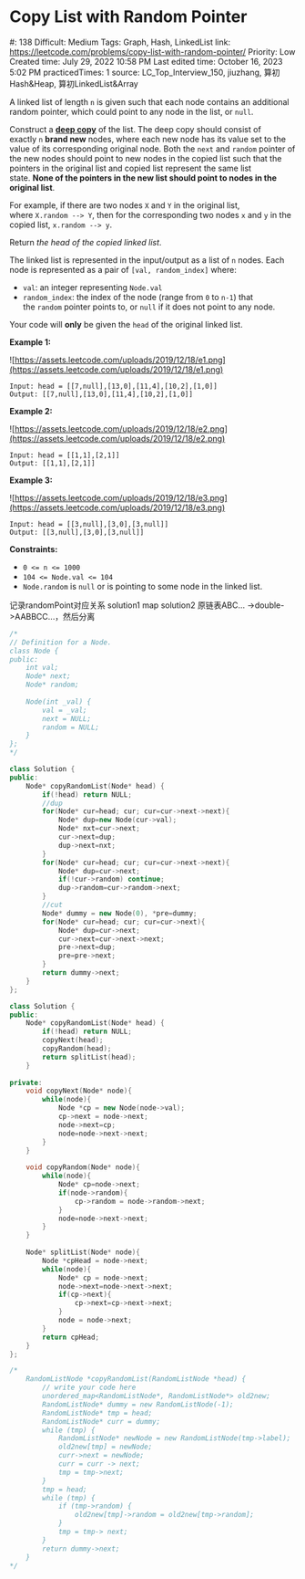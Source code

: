 # Copy List with Random Pointer

#: 138
Difficult: Medium
Tags: Graph, Hash, LinkedList
link: https://leetcode.com/problems/copy-list-with-random-pointer/
Priority: Low
Created time: July 29, 2022 10:58 PM
Last edited time: October 16, 2023 5:02 PM
practicedTimes: 1
source: LC_Top_Interview_150, jiuzhang, 算初Hash&Heap, 算初LinkedList&Array

A linked list of length `n` is given such that each node contains an additional random pointer, which could point to any node in the list, or `null`.

Construct a **[deep copy](https://en.wikipedia.org/wiki/Object_copying#Deep_copy)** of the list. The deep copy should consist of exactly `n` **brand new** nodes, where each new node has its value set to the value of its corresponding original node. Both the `next` and `random` pointer of the new nodes should point to new nodes in the copied list such that the pointers in the original list and copied list represent the same list state. **None of the pointers in the new list should point to nodes in the original list**.

For example, if there are two nodes `X` and `Y` in the original list, where `X.random --> Y`, then for the corresponding two nodes `x` and `y` in the copied list, `x.random --> y`.

Return *the head of the copied linked list*.

The linked list is represented in the input/output as a list of `n` nodes. Each node is represented as a pair of `[val, random_index]` where:

- `val`: an integer representing `Node.val`
- `random_index`: the index of the node (range from `0` to `n-1`) that the `random` pointer points to, or `null` if it does not point to any node.

Your code will **only** be given the `head` of the original linked list.

**Example 1:**

![https://assets.leetcode.com/uploads/2019/12/18/e1.png](https://assets.leetcode.com/uploads/2019/12/18/e1.png)

```
Input: head = [[7,null],[13,0],[11,4],[10,2],[1,0]]
Output: [[7,null],[13,0],[11,4],[10,2],[1,0]]

```

**Example 2:**

![https://assets.leetcode.com/uploads/2019/12/18/e2.png](https://assets.leetcode.com/uploads/2019/12/18/e2.png)

```
Input: head = [[1,1],[2,1]]
Output: [[1,1],[2,1]]

```

**Example 3:**

![https://assets.leetcode.com/uploads/2019/12/18/e3.png](https://assets.leetcode.com/uploads/2019/12/18/e3.png)

```
Input: head = [[3,null],[3,0],[3,null]]
Output: [[3,null],[3,0],[3,null]]

```

**Constraints:**

- `0 <= n <= 1000`
- `104 <= Node.val <= 104`
- `Node.random` is `null` or is pointing to some node in the linked list.

记录randomPoint对应关系
solution1 map
solution2 原链表ABC… ->double->AABBCC...，然后分离

```cpp
/*
// Definition for a Node.
class Node {
public:
    int val;
    Node* next;
    Node* random;
    
    Node(int _val) {
        val = _val;
        next = NULL;
        random = NULL;
    }
};
*/

class Solution {
public:
    Node* copyRandomList(Node* head) {
        if(!head) return NULL;
        //dup
        for(Node* cur=head; cur; cur=cur->next->next){
            Node* dup=new Node(cur->val);
            Node* nxt=cur->next;
            cur->next=dup;
            dup->next=nxt;
        }
        for(Node* cur=head; cur; cur=cur->next->next){
            Node* dup=cur->next;
            if(!cur->random) continue;
            dup->random=cur->random->next;
        }
        //cut
        Node* dummy = new Node(0), *pre=dummy;
        for(Node* cur=head; cur; cur=cur->next){
            Node* dup=cur->next;
            cur->next=cur->next->next;
            pre->next=dup;
            pre=pre->next;
        }
        return dummy->next;
    }
};
```

```cpp
class Solution {
public:
    Node* copyRandomList(Node* head) {
        if(!head) return NULL;
        copyNext(head);
        copyRandom(head);
        return splitList(head);
    }
    
private:
    void copyNext(Node* node){
        while(node){
            Node *cp = new Node(node->val);
            cp->next = node->next;
            node->next=cp;
            node=node->next->next;
        }
    }
    
    void copyRandom(Node* node){
        while(node){
            Node* cp=node->next;
            if(node->random){
                cp->random = node->random->next;
            }
            node=node->next->next;
        }
    }
    
    Node* splitList(Node* node){
        Node *cpHead = node->next;
        while(node){
            Node* cp = node->next;
            node->next=node->next->next;
            if(cp->next){
                cp->next=cp->next->next;
            }
            node = node->next;
        }
        return cpHead;
    }
};

/*
    RandomListNode *copyRandomList(RandomListNode *head) {
        // write your code here
        unordered_map<RandomListNode*, RandomListNode*> old2new;
        RandomListNode* dummy = new RandomListNode(-1);
        RandomListNode* tmp = head;
        RandomListNode* curr = dummy;
        while (tmp) {
            RandomListNode* newNode = new RandomListNode(tmp->label);
            old2new[tmp] = newNode;
            curr->next = newNode;
            curr = curr -> next;
            tmp = tmp->next;
        }
        tmp = head;
        while (tmp) {
            if (tmp->random) {
                old2new[tmp]->random = old2new[tmp->random];
            }
            tmp = tmp-> next;
        }
        return dummy->next;
    }
*/
```